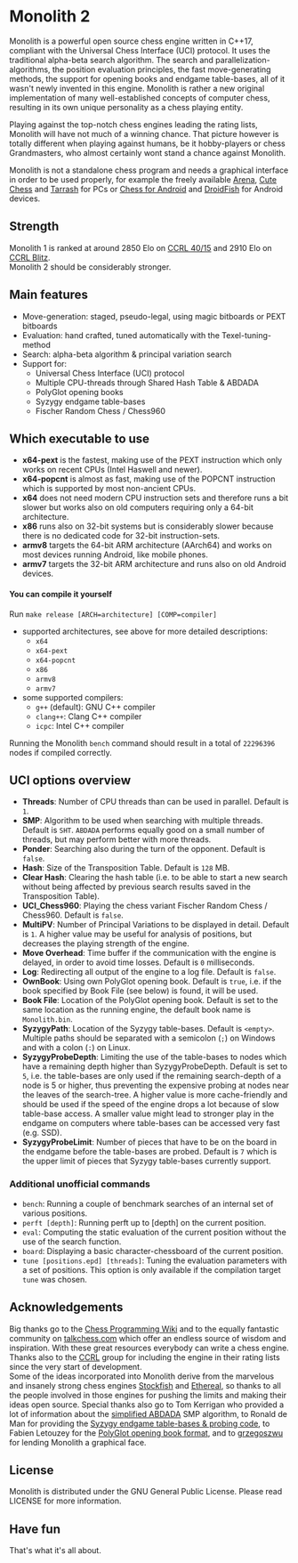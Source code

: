 # Monolith 2

Monolith is a powerful open source chess engine written in C++17, compliant with the Universal Chess Interface (UCI) protocol.
It uses the traditional alpha-beta search algorithm. The search and parallelization-algorithms, the position evaluation principles,
the fast move-generating methods, the support for opening books and endgame table-bases, all of it wasn't newly invented in this engine.
Monolith is rather a new original implementation of many well-established concepts of computer chess, resulting in its own unique personality as a chess playing entity.

Playing against the top-notch chess engines leading the rating lists, Monolith will have not much of a winning chance. That picture however is totally different when playing against humans, be it hobby-players or chess Grandmasters, who almost certainly wont stand a chance against Monolith.

Monolith is not a standalone chess program and needs a graphical interface in order to be used properly, for example the freely available [Arena](http://www.playwitharena.de), [Cute Chess](https://github.com/cutechess/cutechess) and [Tarrash](https://www.triplehappy.com) for PCs or [Chess for Android](https://play.google.com/store/apps/details?id=com.google.android.chess) and [DroidFish](https://play.google.com/store/apps/details?id=org.petero.droidfish) for Android devices.


## Strength
Monolith 1 is ranked at around 2850 Elo on [CCRL 40/15](https://www.computerchess.org.uk/ccrl/4040/cgi/engine_details.cgi?print=Details&each_game=1&eng=Monolith%201.0%2064-bit%204CPU#Monolith_1_0_64-bit_4CPU) and 2910 Elo on [CCRL Blitz](https://www.computerchess.org.uk/ccrl/404/cgi/engine_details.cgi?print=Details&each_game=1&eng=Monolith%201.0%2064-bit%204CPU#Monolith_1_0_64-bit_4CPU).\
Monolith 2 should be considerably stronger.


## Main features
- Move-generation: staged, pseudo-legal, using magic bitboards or PEXT bitboards
- Evaluation: hand crafted, tuned automatically with the Texel-tuning-method
- Search: alpha-beta algorithm & principal variation search
- Support for:
  - Universal Chess Interface (UCI) protocol
  - Multiple CPU-threads through Shared Hash Table & ABDADA
  - PolyGlot opening books
  - Syzygy endgame table-bases
  - Fischer Random Chess / Chess960


## Which executable to use
- **x64-pext** is the fastest, making use of the PEXT instruction which only works on recent CPUs (Intel Haswell and newer).
- **x64-popcnt** is almost as fast, making use of the POPCNT instruction which is supported by most non-ancient CPUs.
- **x64** does not need modern CPU instruction sets and therefore runs a bit slower but works also on old computers requiring only a 64-bit architecture.
- **x86** runs also on 32-bit systems but is considerably slower because there is no dedicated code for 32-bit instruction-sets.
- **armv8** targets the 64-bit ARM architecture (AArch64) and works on most devices running Android, like mobile phones.
- **armv7** targets the 32-bit ARM architecture and runs also on old Android devices.


#### You can compile it yourself
Run ```make release [ARCH=architecture] [COMP=compiler]```
- supported architectures, see above for more detailed descriptions:
  - ```x64```
  - ```x64-pext```
  - ```x64-popcnt```
  - ```x86```
  - ```armv8```
  - ```armv7```
- some supported compilers:
  - ```g++``` (default): GNU C++ compiler
  - ```clang++```: Clang C++ compiler
  - ```icpc```: Intel C++ compiler

Running the Monolith ```bench``` command should result in a total of ```22296396``` nodes if compiled correctly.


## UCI options overview
- **Threads**: Number of CPU threads than can be used in parallel. Default is ```1```.
- **SMP**: Algorithm to be used when searching with multiple threads. Default is ```SHT```. ```ABDADA``` performs equally good on a small number of threads, but may perform better with more threads.
- **Ponder**: Searching also during the turn of the opponent. Default is ```false```.
- **Hash**: Size of the Transposition Table. Default is ```128``` MB.
- **Clear Hash**: Clearing the hash table (i.e. to be able to start a new search without being affected by previous search results saved in the Transposition Table).
- **UCI_Chess960**: Playing the chess variant Fischer Random Chess / Chess960. Default is ```false```.
- **MultiPV**: Number of Principal Variations to be displayed in detail. Default is ```1```. A higher value may be useful for analysis of positions, but decreases the playing strength of the engine.
- **Move Overhead**: Time buffer if the communication with the engine is delayed, in order to avoid time losses. Default is ```0``` milliseconds.
- **Log**: Redirecting all output of the engine to a log file. Default is ```false```.
- **OwnBook**: Using own PolyGlot opening book. Default is ```true```, i.e. if the book specified by Book File (see below) is found, it will be used.
- **Book File**: Location of the PolyGlot opening book. Default is set to the same location as the running engine, the default book name is ```Monolith.bin```.
- **SyzygyPath**: Location of the Syzygy table-bases. Default is ```<empty>```. Multiple paths should be separated with a semicolon (```;```) on Windows and with a colon (```:```) on Linux.
- **SyzygyProbeDepth**: Limiting the use of the table-bases to nodes which have a remaining depth higher than SyzygyProbeDepth. Default is set to ```5```, i.e. the table-bases are only used if the remaining search-depth of a node is 5 or higher, thus preventing the expensive probing at nodes near the leaves of the search-tree. A higher value is more cache-friendly and should be used if the speed of the engine drops a lot because of slow table-base access. A smaller value might lead to stronger play in the endgame on computers where table-bases can be accessed very fast (e.g. SSD).
- **SyzygyProbeLimit**: Number of pieces that have to be on the board in the endgame before the table-bases are probed. Default is ```7``` which is the upper limit of pieces that Syzygy table-bases currently support.


### Additional unofficial commands
- ```bench```: Running a couple of benchmark searches of an internal set of various positions.
- ```perft [depth]```: Running perft up to [depth] on the current position.
- ```eval```: Computing the static evaluation of the current position without the use of the search function.
- ```board```: Displaying a basic character-chessboard of the current position.
- ```tune [positions.epd] [threads]```: Tuning the evaluation parameters with a set of positions. This option is only available if the compilation target ```tune``` was chosen.


## Acknowledgements
Big thanks go to the [Chess Programming Wiki](https://www.chessprogramming.org) and to the equally fantastic community on [talkchess.com](http://www.talkchess.com) which offer an endless source of wisdom and inspiration. With these great resources everybody can write a chess engine. Thanks also to the [CCRL](http://www.computerchess.org.uk/ccrl) group for including the engine in their rating lists since the very start of development.\
Some of the ideas incorporated into Monolith derive from the marvelous and insanely strong chess engines [Stockfish](https://github.com/official-stockfish/Stockfish) and [Ethereal](https://github.com/AndyGrant/Ethereal), so thanks to all the people involved in those engines for pushing the limits and making their ideas open source. Special thanks also go to Tom Kerrigan who provided a lot of information about the [simplified ABDADA](http://www.tckerrigan.com/Chess/Parallel_Search/Simplified_ABDADA) SMP algorithm, to Ronald de Man for providing the [Syzygy endgame table-bases & probing code](https://github.com/syzygy1/tb), to Fabien Letouzey for the [PolyGlot opening book format](http://hgm.nubati.net/cgi-bin/gitweb.cgi?p=polyglot.git), and to [grzegoszwu](https://www.deviantart.com/grzegoszwu/art/Tulkas-battlecry-613671743) for lending Monolith a graphical face.


## License
Monolith is distributed under the GNU General Public License.
Please read LICENSE for more information.


## Have fun
That's what it's all about.

